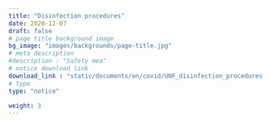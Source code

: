 ```yaml
---
title: "Disinfection procedures"
date: 2020-12-07
draft: false
# page title background image
bg_image: "images/backgrounds/page-title.jpg"
# meta description
#description : "Safety mea"
# notice download link
download_link : "static/documents/en/covid/UNF_disinfection_procedures.pdf"
# type
type: "notice"

weight: 3
---
```

